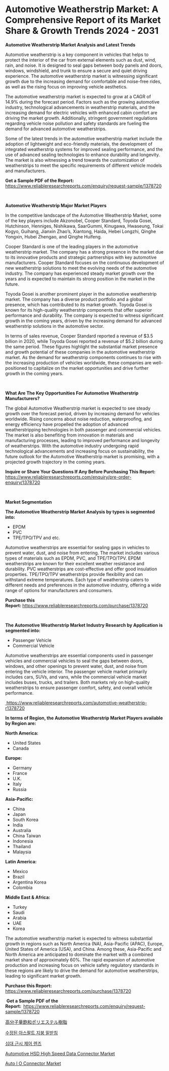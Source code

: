 <p><h1>Automotive Weatherstrip Market: A Comprehensive Report of its Market Share & Growth Trends 2024 - 2031</h1></p><p><strong>Automotive Weatherstrip Market Analysis and Latest Trends</strong></p>
<p><p>Automotive weatherstrip is a key component in vehicles that helps to protect the interior of the car from external elements such as dust, wind, rain, and noise. It is designed to seal gaps between body panels and doors, windows, windshield, and trunk to ensure a secure and quiet driving experience. The automotive weatherstrip market is witnessing significant growth due to the increasing demand for comfortable and noise-free rides, as well as the rising focus on improving vehicle aesthetics.</p><p>The automotive weatherstrip market is expected to grow at a CAGR of 14.9% during the forecast period. Factors such as the growing automotive industry, technological advancements in weatherstrip materials, and the increasing demand for electric vehicles with enhanced cabin comfort are driving the market growth. Additionally, stringent government regulations regarding vehicle noise pollution and safety standards are fueling the demand for advanced automotive weatherstrips.</p><p>Some of the latest trends in the automotive weatherstrip market include the adoption of lightweight and eco-friendly materials, the development of integrated weatherstrip systems for improved sealing performance, and the use of advanced sealing technologies to enhance durability and longevity. The market is also witnessing a trend towards the customization of weatherstrips to meet the specific requirements of different vehicle models and manufacturers.</p></p>
<p><strong>Get a Sample PDF of the Report:&nbsp;</strong> <a href="https://www.reliableresearchreports.com/enquiry/request-sample/1378720">https://www.reliableresearchreports.com/enquiry/request-sample/1378720</a></p>
<p>&nbsp;</p>
<p><strong>Automotive Weatherstrip Major Market Players</strong></p>
<p><p>In the competitive landscape of the Automotive Weatherstrip Market, some of the key players include Akzonobel, Cooper Standard, Toyoda Gosei, Hutchinson, Henniges, Nishikawa, SaarGummi, Kinugawa, Hwaseung, Tokai Kogyo, Guihang, Jianxin Zhao’s, Xiantong, Haida, Hebei Longzhi, Qinghe Yongxin, Hubei Zhengao, and Qinghe Huifeng. </p><p>Cooper Standard is one of the leading players in the automotive weatherstrip market. The company has a strong presence in the market due to its innovative products and strategic partnerships with key automotive manufacturers. Cooper Standard focuses on the continuous development of new weatherstrip solutions to meet the evolving needs of the automotive industry. The company has experienced steady market growth over the years and is expected to maintain its strong position in the market in the future.</p><p>Toyoda Gosei is another prominent player in the automotive weatherstrip market. The company has a diverse product portfolio and a global presence, which has contributed to its market growth. Toyoda Gosei is known for its high-quality weatherstrip components that offer superior performance and durability. The company is expected to witness significant growth in the coming years, driven by the increasing demand for advanced weatherstrip solutions in the automotive sector.</p><p>In terms of sales revenue, Cooper Standard reported a revenue of $3.5 billion in 2020, while Toyoda Gosei reported a revenue of $5.2 billion during the same period. These figures highlight the substantial market presence and growth potential of these companies in the automotive weatherstrip market. As the demand for weatherstrip components continues to rise with the increasing production of vehicles worldwide, these companies are well-positioned to capitalize on the market opportunities and drive further growth in the coming years.</p></p>
<p>&nbsp;</p>
<p><strong>What Are The Key Opportunities For Automotive Weatherstrip Manufacturers?</strong></p>
<p><p>The global Automotive Weatherstrip market is expected to see steady growth over the forecast period, driven by increasing demand for vehicles worldwide. Rising concerns about noise reduction, waterproofing, and energy efficiency have propelled the adoption of advanced weatherstripping technologies in both passenger and commercial vehicles. The market is also benefiting from innovation in materials and manufacturing processes, leading to improved performance and longevity of weatherstrips. With the automotive industry undergoing rapid technological advancements and increasing focus on sustainability, the future outlook for the Automotive Weatherstrip market is promising, with a projected growth trajectory in the coming years.</p></p>
<p><strong>Inquire or Share Your Questions If Any Before Purchasing This Report:</strong> <a href="https://www.reliableresearchreports.com/enquiry/pre-order-enquiry/1378720">https://www.reliableresearchreports.com/enquiry/pre-order-enquiry/1378720</a></p>
<p>&nbsp;</p>
<p><strong>Market Segmentation</strong></p>
<p><strong>The Automotive Weatherstrip Market Analysis by types is segmented into:</strong></p>
<p><ul><li>EPDM</li><li>PVC</li><li>TPE/TPO/TPV and etc.</li></ul></p>
<p><p>Automotive weatherstrips are essential for sealing gaps in vehicles to prevent water, dust, and noise from entering. The market includes various types of materials such as EPDM, PVC, and TPE/TPO/TPV. EPDM weatherstrips are known for their excellent weather resistance and durability. PVC weatherstrips are cost-effective and offer good insulation properties. TPE/TPO/TPV weatherstrips provide flexibility and can withstand extreme temperatures. Each type of weatherstrip caters to different needs and preferences in the automotive industry, offering a wide range of options for manufacturers and consumers.</p></p>
<p><strong>Purchase this Report:&nbsp;</strong><a href="https://www.reliableresearchreports.com/purchase/1378720">https://www.reliableresearchreports.com/purchase/1378720</a></p>
<p>&nbsp;</p>
<p><strong>The Automotive Weatherstrip Market Industry Research by Application is segmented into:</strong></p>
<p><ul><li>Passenger Vehicle</li><li>Commercial Vehicle</li></ul></p>
<p><p>Automotive weatherstrips are essential components used in passenger vehicles and commercial vehicles to seal the gaps between doors, windows, and other openings to prevent water, dust, and noise from entering the vehicle interior. The passenger vehicle market primarily includes cars, SUVs, and vans, while the commercial vehicle market includes buses, trucks, and trailers. Both markets rely on high-quality weatherstrips to ensure passenger comfort, safety, and overall vehicle performance.</p></p>
<p><a href="https://www.reliableresearchreports.com/automotive-weatherstrip-r1378720">&nbsp;https://www.reliableresearchreports.com/automotive-weatherstrip-r1378720</a></p>
<p><strong>In terms of Region, the Automotive Weatherstrip Market Players available by Region are:</strong></p>
<p>
    <p> <strong> North America: </strong>
        <ul>
            <li>United States</li>
            <li>Canada</li>
        </ul>
        </p> 
    <p> <strong> Europe: </strong>
        <ul>
            <li>Germany</li>
            <li>France</li>
            <li>U.K.</li>
            <li>Italy</li>
            <li>Russia</li>
        </ul>
        </p> 
    <p> <strong> Asia-Pacific: </strong>
        <ul>
            <li>China</li>
            <li>Japan</li>
            <li>South Korea</li>
            <li>India</li>
            <li>Australia</li>
            <li>China Taiwan</li>
            <li>Indonesia</li>
            <li>Thailand</li>
            <li>Malaysia</li>
        </ul>
        </p> 
    <p> <strong> Latin America: </strong>
        <ul>
            <li>Mexico</li>
            <li>Brazil</li>
            <li>Argentina Korea</li>
            <li>Colombia</li>
        </ul>
        </p> 
    <p> <strong> Middle East & Africa: </strong>
        <ul>
            <li>Turkey</li>
            <li>Saudi</li>
            <li>Arabia</li>
            <li>UAE</li>
            <li>Korea</li>
        </ul>
    </p>
    </p>
<p><p>The automotive weatherstrip market is expected to witness substantial growth in regions such as North America (NA), Asia-Pacific (APAC), Europe, United States of America (USA), and China. Among these, Asia-Pacific and North America are anticipated to dominate the market with a combined market share of approximately 60%. The rapid expansion of automotive production and increasing focus on vehicle safety regulatory standards in these regions are likely to drive the demand for automotive weatherstrips, leading to significant market growth.</p></p>
<p><strong>Purchase this Report: </strong><a href="https://www.reliableresearchreports.com/purchase/1378720">https://www.reliableresearchreports.com/purchase/1378720</a></p>
<p>&nbsp;<strong>Get a Sample PDF of the Report:&nbsp;&nbsp;</strong><a href="https://www.reliableresearchreports.com/enquiry/request-sample/1378720">https://www.reliableresearchreports.com/enquiry/request-sample/1378720</a></p>
<p><strong></strong></p>
<p><p><a href="https://github.com/leigh4852023/Market-Research-Report-List-1/blob/main/4939592120422.md">高分子量飽和ポリエステル樹脂</a></p><p><a href="https://github.com/TimmyMann6767/Market-Research-Report-List-2/blob/main/2967762112479.md">수정된 아스팔트 지붕 밑받침</a></p><p><a href="https://github.com/JeromeRtyau89966/Market-Research-Report-List-2/blob/main/8238682112481.md">십대 근시 제어 렌즈</a></p><p><a href="https://github.com/rakibtthstu9900/Market-Research-Report-List-1/blob/main/automotive-hsd-high-speed-data-connector-market.md">Automotive HSD High Speed Data Connector Market</a></p><p><a href="https://github.com/ChiragRp1/Market-Research-Report-List-5/blob/main/auto-i-o-connector-market.md">Auto I O Connector Market</a></p></p>